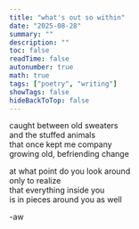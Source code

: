 ```yaml
---
title: "what's out so within"
date: "2025-08-28"
summary: ""
description: ""
toc: false
readTime: false
autonumber: true
math: true
tags: ["poetry", "writing"]
showTags: false
hideBackToTop: false
---
```


caught between old sweaters  
and the stuffed animals  
that once kept me company  
growing old, befriending change  
  
at what point do you look around  
only to realize  
that everything inside you  
is in pieces around you as well  

-aw